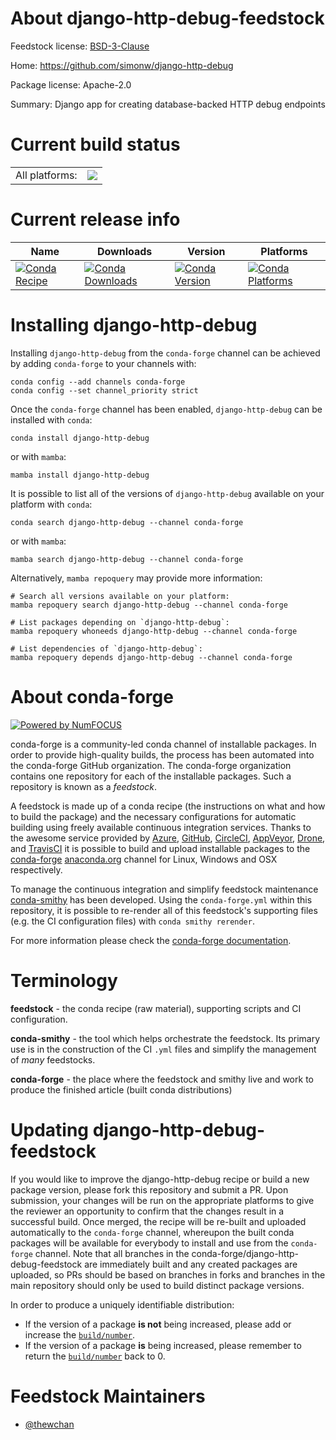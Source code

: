 About django-http-debug-feedstock
=================================

Feedstock license: [BSD-3-Clause](https://github.com/conda-forge/django-http-debug-feedstock/blob/main/LICENSE.txt)

Home: https://github.com/simonw/django-http-debug

Package license: Apache-2.0

Summary: Django app for creating database-backed HTTP debug endpoints

Current build status
====================


<table><tr><td>All platforms:</td>
    <td>
      <a href="https://dev.azure.com/conda-forge/feedstock-builds/_build/latest?definitionId=23263&branchName=main">
        <img src="https://dev.azure.com/conda-forge/feedstock-builds/_apis/build/status/django-http-debug-feedstock?branchName=main">
      </a>
    </td>
  </tr>
</table>

Current release info
====================

| Name | Downloads | Version | Platforms |
| --- | --- | --- | --- |
| [![Conda Recipe](https://img.shields.io/badge/recipe-django--http--debug-green.svg)](https://anaconda.org/conda-forge/django-http-debug) | [![Conda Downloads](https://img.shields.io/conda/dn/conda-forge/django-http-debug.svg)](https://anaconda.org/conda-forge/django-http-debug) | [![Conda Version](https://img.shields.io/conda/vn/conda-forge/django-http-debug.svg)](https://anaconda.org/conda-forge/django-http-debug) | [![Conda Platforms](https://img.shields.io/conda/pn/conda-forge/django-http-debug.svg)](https://anaconda.org/conda-forge/django-http-debug) |

Installing django-http-debug
============================

Installing `django-http-debug` from the `conda-forge` channel can be achieved by adding `conda-forge` to your channels with:

```
conda config --add channels conda-forge
conda config --set channel_priority strict
```

Once the `conda-forge` channel has been enabled, `django-http-debug` can be installed with `conda`:

```
conda install django-http-debug
```

or with `mamba`:

```
mamba install django-http-debug
```

It is possible to list all of the versions of `django-http-debug` available on your platform with `conda`:

```
conda search django-http-debug --channel conda-forge
```

or with `mamba`:

```
mamba search django-http-debug --channel conda-forge
```

Alternatively, `mamba repoquery` may provide more information:

```
# Search all versions available on your platform:
mamba repoquery search django-http-debug --channel conda-forge

# List packages depending on `django-http-debug`:
mamba repoquery whoneeds django-http-debug --channel conda-forge

# List dependencies of `django-http-debug`:
mamba repoquery depends django-http-debug --channel conda-forge
```


About conda-forge
=================

[![Powered by
NumFOCUS](https://img.shields.io/badge/powered%20by-NumFOCUS-orange.svg?style=flat&colorA=E1523D&colorB=007D8A)](https://numfocus.org)

conda-forge is a community-led conda channel of installable packages.
In order to provide high-quality builds, the process has been automated into the
conda-forge GitHub organization. The conda-forge organization contains one repository
for each of the installable packages. Such a repository is known as a *feedstock*.

A feedstock is made up of a conda recipe (the instructions on what and how to build
the package) and the necessary configurations for automatic building using freely
available continuous integration services. Thanks to the awesome service provided by
[Azure](https://azure.microsoft.com/en-us/services/devops/), [GitHub](https://github.com/),
[CircleCI](https://circleci.com/), [AppVeyor](https://www.appveyor.com/),
[Drone](https://cloud.drone.io/welcome), and [TravisCI](https://travis-ci.com/)
it is possible to build and upload installable packages to the
[conda-forge](https://anaconda.org/conda-forge) [anaconda.org](https://anaconda.org/)
channel for Linux, Windows and OSX respectively.

To manage the continuous integration and simplify feedstock maintenance
[conda-smithy](https://github.com/conda-forge/conda-smithy) has been developed.
Using the ``conda-forge.yml`` within this repository, it is possible to re-render all of
this feedstock's supporting files (e.g. the CI configuration files) with ``conda smithy rerender``.

For more information please check the [conda-forge documentation](https://conda-forge.org/docs/).

Terminology
===========

**feedstock** - the conda recipe (raw material), supporting scripts and CI configuration.

**conda-smithy** - the tool which helps orchestrate the feedstock.
                   Its primary use is in the construction of the CI ``.yml`` files
                   and simplify the management of *many* feedstocks.

**conda-forge** - the place where the feedstock and smithy live and work to
                  produce the finished article (built conda distributions)


Updating django-http-debug-feedstock
====================================

If you would like to improve the django-http-debug recipe or build a new
package version, please fork this repository and submit a PR. Upon submission,
your changes will be run on the appropriate platforms to give the reviewer an
opportunity to confirm that the changes result in a successful build. Once
merged, the recipe will be re-built and uploaded automatically to the
`conda-forge` channel, whereupon the built conda packages will be available for
everybody to install and use from the `conda-forge` channel.
Note that all branches in the conda-forge/django-http-debug-feedstock are
immediately built and any created packages are uploaded, so PRs should be based
on branches in forks and branches in the main repository should only be used to
build distinct package versions.

In order to produce a uniquely identifiable distribution:
 * If the version of a package **is not** being increased, please add or increase
   the [``build/number``](https://docs.conda.io/projects/conda-build/en/latest/resources/define-metadata.html#build-number-and-string).
 * If the version of a package **is** being increased, please remember to return
   the [``build/number``](https://docs.conda.io/projects/conda-build/en/latest/resources/define-metadata.html#build-number-and-string)
   back to 0.

Feedstock Maintainers
=====================

* [@thewchan](https://github.com/thewchan/)

